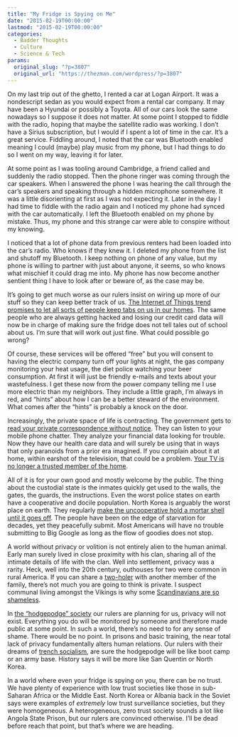 ```yaml
---
title: "My Fridge is Spying on Me"
date: "2015-02-19T00:00:00"
lastmod: "2015-02-19T00:00:00"
categories:
  - Badder Thoughts
  - Culture
  - Science & Tech
params:
  original_slug: "?p=3807"
  original_url: "https://thezman.com/wordpress/?p=3807"
---
```


On my last trip out of the ghetto, I rented a car at Logan Airport. It
was a nondescript sedan as you would expect from a rental car company.
It may have been a Hyundai or possibly a Toyota. All of our cars look
the same nowadays so I suppose it does not matter. At some point I
stopped to fiddle with the radio, hoping that maybe the satellite radio
was working. I don’t have a Sirius subscription, but I would if I spent
a lot of time in the car. It’s a great service. Fiddling around, I noted
that the car was Bluetooth enabled meaning I could (maybe) play music
from my phone, but I had things to do so I went on my way, leaving it
for later.

At some point as I was tooling around Cambridge, a friend called and
suddenly the radio stopped. Then the phone ringer was coming through the
car speakers. When I answered the phone I was hearing the call through
the car’s speakers and speaking through a hidden microphone somewhere.
It was a little disorienting at first as I was not expecting it. Later
in the day I had time to fiddle with the radio again and I noticed my
phone had synced with the car automatically. I left the Bluetooth
enabled on my phone by mistake. Thus, my phone and this strange car were
able to conspire without my knowing.

I noticed that a lot of phone data from previous renters had been loaded
into the car’s radio. Who knows if they knew it. I deleted my phone from
the list and shutoff my Bluetooth. I keep nothing on phone of any value,
but my phone is willing to partner with just about anyone, it seems, so
who knows what mischief it could drag me into. My phone has now become
another sentient thing I have to look after or beware of, as the case
may be.

It’s going to get much worse as our rulers insist on wiring up more of
our stuff so they can keep better track of us. <a
href="http://h30499.www3.hp.com/t5/Fortify-Application-Security/IoT-is-the-Frankenbeast-of-Information-Security/ba-p/6705017#.VOYpUS4k-me"
rel="noopener" target="_blank">The Internet of Things trend promises to
let all sorts of people keep tabs on us in our homes</a>. The same
people who are always getting hacked and losing our credit card data
will now be in charge of making sure the fridge does not tell tales out
of school about us. I’m sure that will work out just fine. What could
possible go wrong?

Of course, these services will be offered “free” but you will consent to
having the electric company turn off your lights at night, the gas
company monitoring your heat usage, the diet police watching your beer
consumption. At first it will just be friendly e-mails and texts about
your wastefulness. I get these now from the power company telling me I
use more electric than my neighbors. They include a little graph, I’m
always in red, and “hints” about how I can be a better steward of the
environment. What comes after the “hints” is probably a knock on the
door.

Increasingly, the private space of life is contracting. The government
gets to <a
href="http://yoder.house.gov/media-center/press-releases/bipartisan-group-introduces-bill-to-protect-online-privacy"
rel="noopener" target="_blank">read your private correspondence without
notice</a>. They can listen to your mobile phone chatter. They analyze
your financial data looking for trouble. Now they have our health care
data and will surely be using that in ways that only paranoids from a
prior era imagined. If you complain about it at home, within earshot of
the television, that could be a problem.
<a href="http://www.bbc.com/news/technology-31296188" rel="noopener"
target="_blank">Your TV is no longer a trusted member of the home</a>.

All of it is for your own good and mostly welcome by the public. The
thing about the custodial state is the inmates quickly get used to the
walls, the gates, the guards, the instructions. Even the worst police
states on earth have a cooperative and docile population. North Korea is
arguably the worst place on earth. They regularly <a
href="http://www.telegraph.co.uk/news/worldnews/asia/northkorea/9630509/North-Korean-army-minister-executed-with-mortar-round.html"
rel="noopener" target="_blank">make the uncooperative hold a mortar
shell until it goes off</a>. The people have been on the edge of
starvation for decades, yet they peacefully submit. Most Americans will
have no trouble submitting to Big Google as long as the flow of goodies
does not stop.

A world without privacy or volition is not entirely alien to the human
animal. Early man surely lived in close proximity with his clan, sharing
all of the intimate details of life with the clan. Well into settlement,
privacy was a rarity. Heck, well into the 20th century, outhouses for
two were common in rural America. If you can share a <a
href="http://images.fineartamerica.com/images-medium-large/the-two-holer-paul-mashburn.jpg"
rel="noopener" target="_blank">two-holer</a> with another member of the
family, there’s not much you are going to think is private. I suspect
communal living amongst the Vikings is why some <a
href="http://no-pasaran.blogspot.com/2015/02/its-scientific-fact-danes-are-most.html"
rel="noopener" target="_blank">Scandinavians are so shameless</a>.

In <a
href="http://dailycaller.com/2015/02/09/obama-hints-immigration-will-drown-conservatism/http://dailycaller.com/2015/02/09/obama-hints-immigration-will-drown-conservatism/"
rel="noopener" target="_blank">the “hodgepodge” society</a> our rulers
are planning for us, privacy will not exist. Everything you do will be
monitored by someone and therefore made public at some point. In such a
world, there’s no need to for any sense of shame. There would be no
point. In prisons and basic training, the near total lack of privacy
fundamentally alters human relations. Our rulers with their dreams of
<a href="http://socialistreview.org.uk/393/revolution-trenches"
rel="noopener" target="_blank">trench socialism</a>, are sure the
hodgepodge will be like boot camp or an army base. History says it will
be more like San Quentin or North Korea.

In a world where even your fridge is spying on you, there can be no
trust. We have plenty of experience with low trust societies like those
in sub-Saharan Africa or the Middle East. North Korea or Albania back in
the Soviet says were examples of *extremely* low trust surveillance
societies, but they were homogeneous. A heterogeneous, zero trust
society sounds a lot like Angola State Prison, but our rulers are
convinced otherwise. I’ll be dead before reach that point, but that’s
where we are heading.
